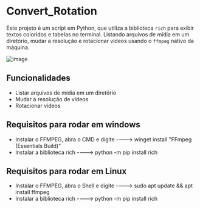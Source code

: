 # Convert_Rotation

Este projeto é um script em Python, que utiliza a biblioteca `rich` para exibir textos coloridos e tabelas no terminal. Listando arquivos de mídia em um diretório, mudar a resolução e rotacionar vídeos usando o `ffmpeg` nativo da máquina.

![image](https://github.com/user-attachments/assets/896bd5c4-88c5-4103-acf5-6570cabb887a)



## Funcionalidades

- Listar arquivos de mídia em um diretório
- Mudar a resolução de vídeos
- Rotacionar vídeos

## Requisitos para rodar em windows
- Instalar o FFMPEG, abra o CMD e digite ----> winget install "FFmpeg (Essentials Build)"
- Instalar a biblioteca rich  ----> python -m pip install rich

## Requisitos para rodar em Linux
- Instalar o FFMPEG, abra o Shell e digite ----> sudo apt update && apt install ffmpeg
- Instalar a biblioteca rich  ----> python -m pip install rich
